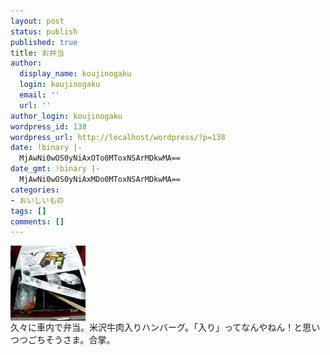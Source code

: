 ```yaml
---
layout: post
status: publish
published: true
title: お弁当
author:
  display_name: koujinogaku
  login: koujinogaku
  email: ''
  url: ''
author_login: koujinogaku
wordpress_id: 138
wordpress_url: http://localhost/wordpress/?p=138
date: !binary |-
  MjAwNi0wOS0yNiAxOTo0MToxNSArMDkwMA==
date_gmt: !binary |-
  MjAwNi0wOS0yNiAxMDo0MToxNSArMDkwMA==
categories:
- おいしいもの
tags: []
comments: []
---
```

<p><img src="/blog/img/20060926194115.jpg" alt="20060926194115" align="left" border="0"><br clear="all">久々に車内で弁当。米沢牛肉入りハンバーグ。「入り」ってなんやねん！と思いつつごちそうさま。合掌。</p>
